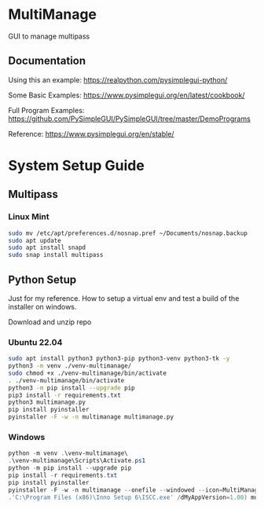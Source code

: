 # MultiManage
GUI to manage multipass

## Documentation

Using this an example: https://realpython.com/pysimplegui-python/

Some Basic Examples: https://www.pysimplegui.org/en/latest/cookbook/

Full Program Examples: https://github.com/PySimpleGUI/PySimpleGUI/tree/master/DemoPrograms

Reference: https://www.pysimplegui.org/en/stable/

# System Setup Guide

## Multipass

### Linux Mint
```bash
sudo mv /etc/apt/preferences.d/nosnap.pref ~/Documents/nosnap.backup
sudo apt update
sudo apt install snapd
sudo snap install multipass
```

## Python Setup

Just for my reference. How to setup a virtual env and test a build of the installer on windows.

Download and unzip repo

### Ubuntu 22.04

```bash
sudo apt install python3 python3-pip python3-venv python3-tk -y
python3 -m venv ./venv-multimanage/
sudo chmod +x ./venv-multimanage/bin/activate
. ./venv-multimanage/bin/activate
python3 -m pip install --upgrade pip
pip3 install -r requirements.txt
python3 multimanage.py
pip install pyinstaller
pyinstaller -F -w -n multimanage multimanage.py
```

### Windows

```powershell
python -m venv .\venv-multimanage\
.\venv-multimanage\Scripts\Activate.ps1
python -m pip install --upgrade pip
pip install -r requirements.txt
pip install pyinstaller
pyinstaller -F -w -n multimanage --onefile --windowed --icon=MultiManage-Logo.ico multimanage.py
.'C:\Program Files (x86)\Inno Setup 6\ISCC.exe' /dMyAppVersion=1.00) multimanage.iss
```

